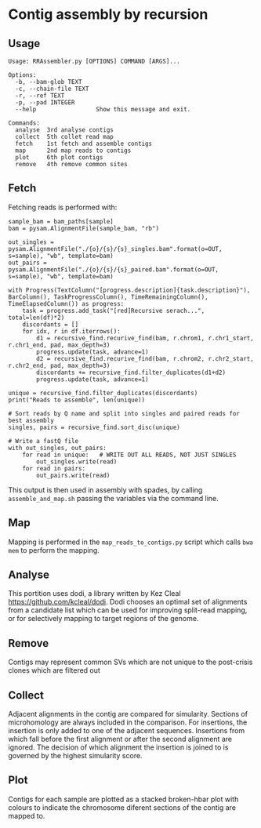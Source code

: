 # Contig assembly by recursion

## Usage

```
Usage: RRAssembler.py [OPTIONS] COMMAND [ARGS]...

Options:
  -b, --bam-glob TEXT
  -c, --chain-file TEXT
  -r, --ref TEXT
  -p, --pad INTEGER
  --help                 Show this message and exit.

Commands:
  analyse  3rd analyse contigs
  collect  5th collet read map
  fetch    1st fetch and assemble contigs
  map      2nd map reads to contigs
  plot     6th plot contigs
  remove   4th remove common sites
```

## Fetch

Fetching reads is performed with:

```
sample_bam = bam_paths[sample]
bam = pysam.AlignmentFile(sample_bam, "rb")

out_singles = pysam.AlignmentFile("./{o}/{s}/{s}_singles.bam".format(o=OUT, s=sample), "wb", template=bam)
out_pairs = pysam.AlignmentFile("./{o}/{s}/{s}_paired.bam".format(o=OUT, s=sample), "wb", template=bam)

with Progress(TextColumn("[progress.description]{task.description}"), BarColumn(), TaskProgressColumn(), TimeRemainingColumn(), TimeElapsedColumn()) as progress:
	task = progress.add_task("[red]Recursive serach...", total=len(df)*2)
	discordants = []
	for idx, r in df.iterrows():
		d1 = recursive_find.recurive_find(bam, r.chrom1, r.chr1_start, r.chr1_end, pad, max_depth=3)
		progress.update(task, advance=1)
		d2 = recursive_find.recurive_find(bam, r.chrom2, r.chr2_start, r.chr2_end, pad, max_depth=3)
		discordants += recursive_find.filter_duplicates(d1+d2)
		progress.update(task, advance=1)

unique = recursive_find.filter_duplicates(discordants)
print("Reads to assemble", len(unique))

# Sort reads by Q name and split into singles and paired reads for best assembly
singles, pairs = recursive_find.sort_disc(unique)

# Write a fastQ file
with out_singles, out_pairs:
	for read in unique:   # WRITE OUT ALL READS, NOT JUST SINGLES
		out_singles.write(read)
	for read in pairs:
		out_pairs.write(read)
```

This output is then used in assembly with spades, by calling `assemble_and_map.sh` passing the variables via the command line.

## Map

Mapping is performed in the `map_reads_to_contigs.py` script which calls `bwa mem` to perform the mapping.

## Analyse

This portition uses dodi, a library written by Kez Cleal https://github.com/kcleal/dodi. Dodi chooses an optimal set of alignments from a candidate list which can be used for improving split-read mapping, or for selectively mapping to target regions of the genome.

## Remove

Contigs may represent common SVs which are not unique to the post-crisis clones which are filtered out

## Collect

Adjacent alignments in the contig are compared for simularity. Sections of microhomology are always included in the comparison. For insertions, the insertion is only added to one of the adjacent sequences. Insertions from which fall before the first alignment or after the second alignment are ignored. The decision of which alignment the insertion is joined to is governed by the highest simularity score.

## Plot

Contigs for each sample are plotted as a stacked broken-hbar plot with colours to indicate the chromosome diferent sections of the contig are mapped to.
